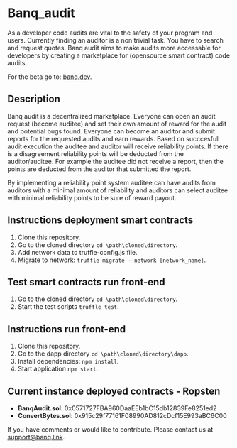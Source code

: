 # Banq_audit
As a developer code audits are vital to the safety of your program and users. Currently finding an auditor is a non trivial task. You have to search and request quotes. Banq audit aims to make audits more accessable for developers by creating a marketplace for (opensource smart contract) code audits.  

For the beta go to: [banq.dev](https://banq.dev).

## Description
Banq audit is a decentralized marketplace. Everyone can open an audit request (become auditee) and set their own amount of reward for the audit and potential bugs found. Everyone can become an auditor and submit reports for the requested audits and earn rewards. Based on succcesfull audit execution the auditee and auditor will receive reliability points. If there is a disagreement reliability points will be deducted from the auditor/auditee. For example the auditee did not receive a report, then the points are deducted from the auditor that submitted the report.

By implementing a reliability point system auditee can have audits from auditors with a minimal amount of reliability and auditors can select auditee with minimal reliability points to be sure of reward payout.

## Instructions deployment smart contracts
1. Clone this repository.
2. Go to the cloned directory `cd \path\cloned\directory`.
3. Add network data to truffle-config.js file.
4. Migrate to network: `truffle migrate --network [network_name]`.

## Test smart contracts run front-end 
1. Go to the cloned directory `cd \path\cloned\directory`.
2. Start the test scripts `truffle test`.

## Instructions run front-end 
1. Clone this repository.
2. Go to the dapp directory `cd \path\cloned\directory\dapp`.
3. Install dependencies: `npm install`.
4. Start application `npm start`.

## Current instance deployed contracts - Ropsten
- **BanqAudit.sol**: 0x0571727FBA960DaaEEb1bC15db12839Fe8251ed2 
- **ConvertBytes.sol**: 0x915c29f77161F08990AD812cDcf15E993aBC6C00

If you have comments or would like to contribute. Please contact us at support@banq.link.
